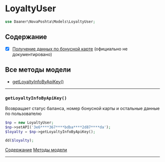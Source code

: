 # LoyaltyUser

```php
use Daaner\NovaPoshta\Models\LoyaltyUser;
```

## Содержание
- [x] [Получение данных по бонусной карте](LoyaltyUser.md#getLoyaltyInfoByApiKey) (официально не документировано)


## Все методы модели
- [getLoyaltyInfoByApiKey()](#getLoyaltyInfoByApiKey)

---


### `getLoyaltyInfoByApiKey()`
Возвращает статус баланса, номер бонусной карты и остальные данные по пользователю

```php
$np = new LoyaltyUser;
$np->setAPI('3e6****367****bdba****2d87****da');
$loyalty = $np->getLoyaltyInfoByApiKey();

dd($loyalty);
```
[Содержание](#Содержание) [Методы модели](#Все-методы-модели)
***
